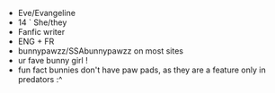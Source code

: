  - Eve/Evangeline 
 - 14 ` She/they
 - Fanfic writer 
 - ENG + FR
 - bunnypawzz/SSAbunnypawzz on most sites 
 - ur fave bunny girl !
 - fun fact bunnies don't have paw pads, as they are a feature only in predators :^

<!---
bunnypawzz/bunnypawzz is a ✨ special ✨ repository because its `README.md` (this file) appears on your GitHub profile.
You can click the Preview link to take a look at your changes.
--->
